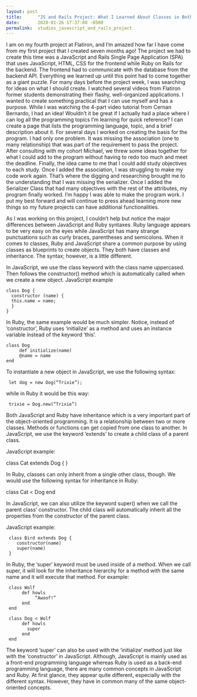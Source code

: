 ```yaml
---
layout: post
title:      "JS and Rails Project: What I Learned About Classes in Both Languages"
date:       2020-01-26 17:37:08 -0500
permalink:  studies_javascript_and_rails_project
---
```



I am on my fourth project at Flatiron, and I’m amazed how far I have come from my first project that I created seven months ago! The project we had to create this time was a JavaScript and Rails Single Page Application (SPA) that uses JavaScript, HTML, CSS for the frontend while Ruby on Rails for the backend.
The frontend had to communicate with the database from the backend API. Everything we learned up until this point had to come together as a giant puzzle. 
For many days before the project week, I was searching for ideas on what I should create. I watched several videos from Flatiron former students demonstrating their flashy, well-organized applications. I wanted to create something practical that I can use myself and has a purpose. While I was watching the 4-part video tutorial from Cernan Bernardo, I had an idea! Wouldn’t it be great if I actually had a place where I can log all the programming topics I’m learning for quick reference?  I can create a page that lists the programming language, topic, and a brief description about it. 
For several days I worked on creating the basis for the program. I had only one problem. It was missing the association (one to many relationship) that was part of the requirement to pass the project. After consulting with my cohort Michael, we threw some ideas together for what I could add to the program without having to redo too much and meet the deadline. Finally, the idea came to me that I could add study objectives to each study. Once I added the association, I was struggling to make my code work again. That’s where the digging and researching brought me to the understanding that I was missing the serializer. Once I added the Serializer Class that had many objectives with the rest of the attributes, my program finally worked. I’m happy I was able to make the program work. I put my best forward and will continue to press ahead learning more new things so my future projects can have additional functionalities. 

As I was working on this project, I couldn’t help but notice the major differences between JavaScript and Ruby syntaxes. Ruby language appears to be very easy on the eyes while JavaScript has many strange punctuations such as curly braces, parentheses and semicolons. 
When it comes to classes, Ruby and JavaScript share a common purpose by using classes as blueprints to create objects. They both have classes and inheritance. The syntax; however, is a little different. 


In JavaScript, we use the class keyword with the class name uppercased. Then follows the constructor() method which is automatically called when we create a new object. 
JavaScript example 

    class Dog {
      constructor (name) {
      this.name = name;
      }
    }

In Ruby, the same example would be much simpler. Notice, instead of ‘constructor’, Ruby uses ‘initialize’ as a method and uses an instance variable instead of the keyword ‘this’. 

    class Dog
	     def initialize(name)
	     @name = name
    end

To instantiate a new object in JavaScript, we use the following syntax:

     let dog = new Dog(“Trixie”);

while in Ruby it would be this way:

     trixie = Dog.new(“Trixie”)

Both JavaScript and Ruby have inheritance which is a very important part of the object-oriented programming. It is a relationship between two or more classes. Methods or functions can get copied from one class to another. In JavaScript, we use the keyword ‘extends’ to create a child class of a parent class. 

JavaScript example:

   class Cat extends Dog {
   }

In Ruby, classes can only inherit from a single other class, though. We would use the following syntax for inheritance in Ruby:

   class Cat < Dog 
   end

In JavaScript, we can also utilize the keyword super() when we call the parent class’ constructor. The child class will automatically inherit all the properties from the constructor of the parent class. 

JavaScript example:

     class Bird extends Dog {
        constructor(name)
        super(name)
     }

In Ruby, the ‘super’ keyword must be used inside of a method. When we call super, it will look for the inheritance hierarchy for a method with the same name and it will execute that method. For example:

     class Wolf
	      def howls
		       “Awoof!”
	      end
     end 

     class Dog < Wolf
	      def howls
	        super
	      end
     end

The keyword ‘super’ can also be used with the ‘initialize’ method just like with the ‘constructor’ in JavaScript. 
Although, JavaScript is mainly used as a front-end programming language whereas Ruby is used as a back-end programming language, there are many common concepts in JavaScript and Ruby. At first glance, they appear quite different, especially with the different syntax. However, they have in common many of the same object-oriented concepts. 
 

	 






